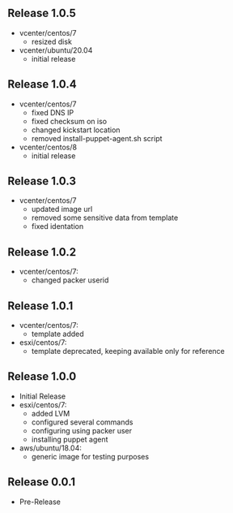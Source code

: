 ## Release 1.0.5
- vcenter/centos/7
  - resized disk
- vcenter/ubuntu/20.04
  - initial release

## Release 1.0.4
- vcenter/centos/7
  - fixed DNS IP
  - fixed checksum on iso
  - changed kickstart location
  - removed install-puppet-agent.sh script
- vcenter/centos/8
  - initial release

## Release 1.0.3
- vcenter/centos/7
  - updated image url
  - removed some sensitive data from template
  - fixed identation

## Release 1.0.2
- vcenter/centos/7:
  - changed packer userid

## Release 1.0.1
- vcenter/centos/7:
  - template added
- esxi/centos/7:
  - template deprecated, keeping available only for reference

## Release 1.0.0
- Initial Release
- esxi/centos/7:
  - added LVM
  - configured several commands
  - configuring using packer user
  - installing puppet agent
- aws/ubuntu/18.04:
  - generic image for testing purposes

## Release 0.0.1
- Pre-Release
